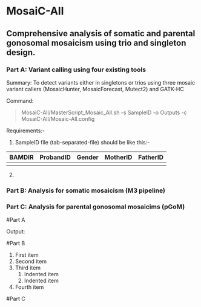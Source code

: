 # MosaiC-All

## Comprehensive analysis of somatic and parental gonosomal mosaicism using trio and singleton design.

### Part A: Variant calling using four existing tools

Summary: 
To detect variants either in singletons or trios using three mosaic variant callers (MosaicHunter, MosaicForecast, Mutect2) and GATK-HC

Command:

> MosaiC-All/MasterScript_Mosaic_All.sh -s SampleID -o Outputs -c MosaiC-All/Mosaic-All.config

Requirements:-
1. SampleID file (tab-separated-file) should be like this:-

|  BAMDIR  | ProbandID | Gender | MotherID | FatherID | 
|----------|-----------|--------|----------|----------|
|          |           |        |          |          |

2. 




### Part B: Analysis for somatic mosaicism (M3 pipeline)
### Part C: Analysis for parental gonosomal mosaicims (pGoM)

#Part A

Output:

#Part B
1. First item
2. Second item
3. Third item
    1. Indented item
    2. Indented item
4. Fourth item

#Part C
